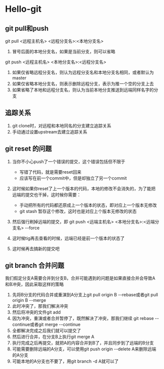 # Hello-git
## git pull和push
git pull <远程主机名> <远程分支名>:<本地分支名>
	
1. 冒号后面的本地分支名，如果是当前分支，则可以省略

git push <远程主机名> <本地分支名>:<远程分支名>
	
1. 如果仅省略远程分支名，则认为远程分支名和本地分支名相同，或者默认为master
2. 如果仅省略本地分支名，则表示删除远程分支，表示为推一个空的分支上去
3. 如果省略了本地和远程分支名，则认为当前本地分支推送到远端同样名字的分支
	
## 追踪关系

1. git clone时，对远程和本地同名的分支建立追踪关系
2. 手动通过设置upstream去建立追踪关系
	
## git reset 的问题

1. 当你不小心push了一个错误的提交，这个错误包括但不限于

	- 写错了代码，就是需要reset回来
	- 应该写在前一个commit中，但是却独立了另一个commit

2. 这时候如果你reset了上一个版本的代码，本地的修改不会消失的，为了能把远端的提交也干掉，这时候你需要：

	- 手动把所有的代码都还原成上一个版本的状态，即对应上一个版本无修改
	- git stash 暂存这个修改，这时也是对应上个版本无修改的状态


3. 然后强行刷掉远端的提交，即 git push <远端主机名> <本地分支名>:<远端分支名> --force
4. 这时候tig再去查看的时候，远端已经是前一个版本的状态了
5. 这时候再去搞新的提交吧

## git branch 合并问题

我们假定分支A需要合并到分支B，合并可能遇到的问题是如果直接合并会导致A和B冲突，因此采取这样的策略

1. 先将B分支的代码合并或重演到A分支上git pull origin B --rebase或者git pull origin B --merge
2. 此时冲突了，那我们解决冲突
3. 然后将冲突的文件git add
4. 因为冲突，重演或者合并暂停了，既然解决了冲突，那我们继续 git rebase --continue或者git merge --continue
5. 全都解决完成之后我们就可以提交了
6. 然后进行合并，在分支B上执行git merge A
7. 执行完成之后再提交，就把A的内容合并到B了，并且同步到了远端的B分支
8. 可能需要删除远端的A分支，可以使用git push origin --delete A来删除远端的A分支
9. 可能本地的A分支也不要了，用git branch -d A就可以了

